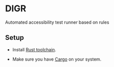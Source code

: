 # DIGR
Automated accessibility test runner based on rules


## Setup

* Install [Rust toolchain](https://www.rust-lang.org/tools/install).

* Make sure you have [Cargo](https://doc.rust-lang.org/cargo/) on your system.


